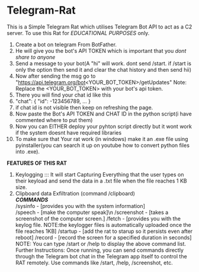 # Telegram-Rat
This is a Simple Telegram Rat which utilises Telegram Bot API to act as a C2 server.
To use this Rat for *EDUCATIONAL PURPOSES* only.
1. Create a bot on telegram From BotFather.
2. He will give you the bot's API TOKEN which is important that you *dont share to anyone*
3. Send a message to your bot(A "hi" will work. dont send /start. if /start is only the option then send it and clear the chat history and then send hii)
4. Now after sending the msg go to "https://api.telegram.org/bot<YOUR_BOT_TOKEN>/getUpdates" Note: Replace the <YOUR_BOT_TOKEN> with your bot's api token.
5. There you will find your chat id like this
6. "chat": {
    "id": -123456789,
    ...
}
7. if chat id is not visible then keep on refreshing the page.
8. Now paste the Bot's API TOKEN and CHAT ID in the python script(i have commented where to put them)
9. Now you can EITHER deploy your pyhton script directly but it wont work if the system doesnt have required libraries 
10. To make sure that Your rat work (in windows) make it an .exe file using pyinstaller(you can search it up on youtube how to convert python files into .exe).

****FEATURES OF THIS RAT****
1. Keylogging ::: It will start Capturing Everything that the user types on their keyload and send the data in a .txt file when the file reaches 1 KB size.<br>
2. Clipboard data Exfiltration (command /clipboard)<br>
***COMMANDS***<br>
   /sysinfo - [provides you with the system information]<br>
   /speech - [make the computer speak]\n
   /screenshot - [takes a screenshot of the computer screen.]
   /fetch - [provides you with the keylog file. NOTE:the keylogger files is automatically uploaded once the file reaches 1KB]
   /startup - [add the rat to starup so it persists even after reboot]
   /record - [record the screen for a specified duration in seconds]
NOTE: You can type /start or /help to display the above command list.
Further Instructions:
Once running, you can send commands directly through the Telegram bot chat
in the Telegram app itself to control the RAT remotely.
Use commands like /start, /help, /screenshot, etc.
